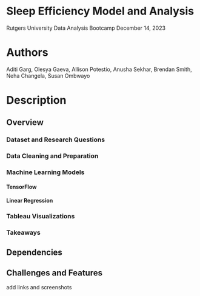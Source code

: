 # Sleep Efficiency Model and Analysis
Rutgers University Data Analysis Bootcamp
December 14, 2023
# Authors
Aditi Garg, Olesya Gaeva, Allison Potestio, Anusha Sekhar, Brendan Smith, Neha Changela, Susan Ombwayo
# Description
## Overview
### Dataset and Research Questions
### Data Cleaning and Preparation
### Machine Learning Models
#### TensorFlow
#### Linear Regression
### Tableau Visualizations
### Takeaways
## Dependencies
## Challenges and Features
add links and screenshots
